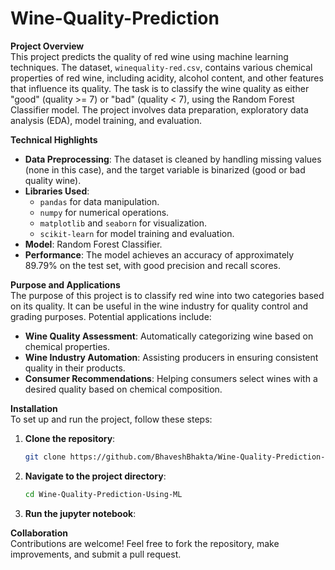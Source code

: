 ﻿# Wine-Quality-Prediction
 
**Project Overview**  
This project predicts the quality of red wine using machine learning techniques. The dataset, `winequality-red.csv`, contains various chemical properties of red wine, including acidity, alcohol content, and other features that influence its quality. The task is to classify the wine quality as either "good" (quality >= 7) or "bad" (quality < 7), using the Random Forest Classifier model. The project involves data preparation, exploratory data analysis (EDA), model training, and evaluation.

**Technical Highlights**  
- **Data Preprocessing**: The dataset is cleaned by handling missing values (none in this case), and the target variable is binarized (good or bad quality wine).
- **Libraries Used**: 
  - `pandas` for data manipulation.
  - `numpy` for numerical operations.
  - `matplotlib` and `seaborn` for visualization.
  - `scikit-learn` for model training and evaluation.
- **Model**: Random Forest Classifier.
- **Performance**: The model achieves an accuracy of approximately 89.79% on the test set, with good precision and recall scores.

**Purpose and Applications**  
The purpose of this project is to classify red wine into two categories based on its quality. It can be useful in the wine industry for quality control and grading purposes. Potential applications include:
- **Wine Quality Assessment**: Automatically categorizing wine based on chemical properties.
- **Wine Industry Automation**: Assisting producers in ensuring consistent quality in their products.
- **Consumer Recommendations**: Helping consumers select wines with a desired quality based on chemical composition.

**Installation**  
To set up and run the project, follow these steps:
1. **Clone the repository**:
   ```bash
   git clone https://github.com/BhaveshBhakta/Wine-Quality-Prediction-Using-ML.git
   ```
2. **Navigate to the project directory**:
   ```bash
   cd Wine-Quality-Prediction-Using-ML
   ```
3. **Run the jupyter notebook**:

**Collaboration**  
Contributions are welcome! Feel free to fork the repository, make improvements, and submit a pull request.
